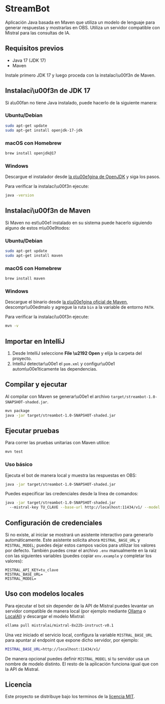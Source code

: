 # StreamBot

Aplicación Java basada en Maven que utiliza un modelo de lenguaje para generar respuestas y mostrarlas en OBS. Utiliza un servidor compatible con Mistral para las consultas de IA.

## Requisitos previos

- Java 17 (JDK 17)
- Maven

Instale primero JDK 17 y luego proceda con la instalaci\u00f3n de Maven.

## Instalaci\u00f3n de JDK 17

Si a\u00fan no tiene Java instalado, puede hacerlo de la siguiente manera:

### Ubuntu/Debian

```bash
sudo apt-get update
sudo apt-get install openjdk-17-jdk
```

### macOS con Homebrew

```bash
brew install openjdk@17
```

### Windows

Descargue el instalador desde [la p\u00e1gina de OpenJDK](https://adoptium.net) y siga los pasos.

Para verificar la instalaci\u00f3n ejecute:

```bash
java -version
```

## Instalaci\u00f3n de Maven

Si Maven no est\u00e1 instalado en su sistema puede hacerlo siguiendo alguno de estos m\u00e9todos:

### Ubuntu/Debian

```bash
sudo apt-get update
sudo apt-get install maven
```

### macOS con Homebrew

```bash
brew install maven
```

### Windows

Descargue el binario desde [la p\u00e1gina oficial de Maven](https://maven.apache.org/download.cgi), descompr\u00edmalo y agregue la ruta `bin` a la variable de entorno `PATH`.

Para verificar la instalaci\u00f3n ejecute:

```bash
mvn -v
```

## Importar en IntelliJ
1. Desde IntelliJ seleccione **File \u2192 Open** y elija la carpeta del proyecto.
2. IntelliJ detectar\u00e1 el `pom.xml` y configur\u00e1 autom\u00e1ticamente las dependencias.

## Compilar y ejecutar
Al compilar con Maven se generar\u00e1 el archivo `target/streambot-1.0-SNAPSHOT-shaded.jar`.
```bash
mvn package
java -jar target/streambot-1.0-SNAPSHOT-shaded.jar
```

## Ejecutar pruebas
Para correr las pruebas unitarias con Maven utilice:

```bash
mvn test
```

### Uso básico

Ejecuta el bot de manera local y muestra las respuestas en OBS:

```bash
java -jar target/streambot-1.0-SNAPSHOT-shaded.jar
```

Puedes especificar las credenciales desde la línea de comandos:

```bash
java -jar target/streambot-1.0-SNAPSHOT-shaded.jar 
  --mistral-key TU_CLAVE --base-url http://localhost:11434/v1/ --model mistral-tiny
```


## Configuración de credenciales
Si no existe, al iniciar se mostrará un asistente interactivo para generarlo automáticamente. Este asistente solicita ahora `MISTRAL_BASE_URL` y `MISTRAL_MODEL`; puedes dejar estos campos vacíos para utilizar los valores por defecto.
También puedes crear el archivo `.env` manualmente en la raíz con las siguientes variables (puedes copiar `env.example` y completar los valores):

```
MISTRAL_API_KEY=tu_clave
MISTRAL_BASE_URL=
MISTRAL_MODEL=
```


## Uso con modelos locales

Para ejecutar el bot sin depender de la API de Mistral puedes levantar un servidor
compatible de manera local (por ejemplo mediante [Ollama](https://ollama.com) o
[LocalAI](https://localai.io)) y descargar el modelo Mixtral:

```bash
ollama pull mistralai/mixtral-8x22b-instruct-v0.1
```

Una vez iniciado el servicio local, configura la variable `MISTRAL_BASE_URL` para
apuntar al endpoint que expone dicho servidor, por ejemplo:

```bash
MISTRAL_BASE_URL=http://localhost:11434/v1/
```

De manera opcional puedes definir `MISTRAL_MODEL` si tu servidor usa un nombre de
modelo distinto. El resto de la aplicación funciona igual que con la API de Mistral.

## Licencia
Este proyecto se distribuye bajo los terminos de la [licencia MIT](LICENSE).


